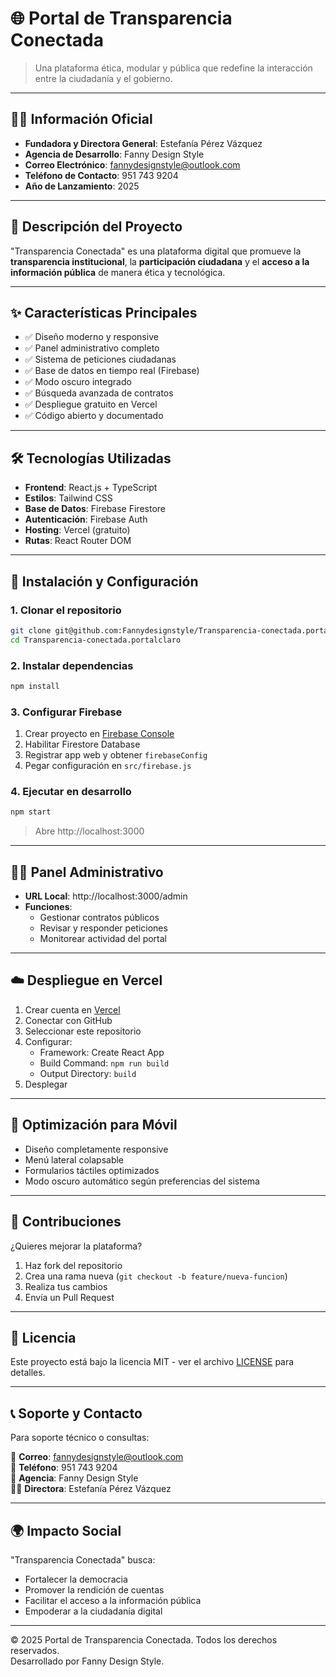# 🌐 Portal de Transparencia Conectada

> Una plataforma ética, modular y pública que redefine la interacción entre la ciudadanía y el gobierno.

---

## 👩‍💼 Información Oficial

- **Fundadora y Directora General**: Estefanía Pérez Vázquez
- **Agencia de Desarrollo**: Fanny Design Style
- **Correo Electrónico**: fannydesignstyle@outlook.com
- **Teléfono de Contacto**: 951 743 9204
- **Año de Lanzamiento**: 2025

---

## 🎯 Descripción del Proyecto

"Transparencia Conectada" es una plataforma digital que promueve la **transparencia institucional**, la **participación ciudadana** y el **acceso a la información pública** de manera ética y tecnológica.

---

## ✨ Características Principales

- ✅ Diseño moderno y responsive
- ✅ Panel administrativo completo
- ✅ Sistema de peticiones ciudadanas
- ✅ Base de datos en tiempo real (Firebase)
- ✅ Modo oscuro integrado
- ✅ Búsqueda avanzada de contratos
- ✅ Despliegue gratuito en Vercel
- ✅ Código abierto y documentado

---

## 🛠️ Tecnologías Utilizadas

- **Frontend**: React.js + TypeScript
- **Estilos**: Tailwind CSS
- **Base de Datos**: Firebase Firestore
- **Autenticación**: Firebase Auth
- **Hosting**: Vercel (gratuito)
- **Rutas**: React Router DOM

---

## 🚀 Instalación y Configuración

### 1. Clonar el repositorio

```bash
git clone git@github.com:Fannydesignstyle/Transparencia-conectada.portalclaro.git
cd Transparencia-conectada.portalclaro
```

### 2. Instalar dependencias

```bash
npm install
```

### 3. Configurar Firebase

1. Crear proyecto en [Firebase Console](https://console.firebase.google.com)
2. Habilitar Firestore Database
3. Registrar app web y obtener `firebaseConfig`
4. Pegar configuración en `src/firebase.js`

### 4. Ejecutar en desarrollo

```bash
npm start
```

> Abre http://localhost:3000

---

## 👨‍💼 Panel Administrativo

- **URL Local**: http://localhost:3000/admin
- **Funciones**:
  - Gestionar contratos públicos
  - Revisar y responder peticiones
  - Monitorear actividad del portal

---

## ☁️ Despliegue en Vercel

1. Crear cuenta en [Vercel](https://vercel.com)
2. Conectar con GitHub
3. Seleccionar este repositorio
4. Configurar:
   - Framework: Create React App
   - Build Command: `npm run build`
   - Output Directory: `build`
5. Desplegar

---

## 📱 Optimización para Móvil

- Diseño completamente responsive
- Menú lateral colapsable
- Formularios táctiles optimizados
- Modo oscuro automático según preferencias del sistema

---

## 🤝 Contribuciones

¿Quieres mejorar la plataforma?

1. Haz fork del repositorio
2. Crea una rama nueva (`git checkout -b feature/nueva-funcion`)
3. Realiza tus cambios
4. Envía un Pull Request

---

## 📄 Licencia

Este proyecto está bajo la licencia MIT - ver el archivo [LICENSE](LICENSE) para detalles.

---

## 📞 Soporte y Contacto

Para soporte técnico o consultas:

📧 **Correo**: fannydesignstyle@outlook.com  
📱 **Teléfono**: 951 743 9204  
🏢 **Agencia**: Fanny Design Style  
👩‍💼 **Directora**: Estefanía Pérez Vázquez

---

## 🌍 Impacto Social

"Transparencia Conectada" busca:
- Fortalecer la democracia
- Promover la rendición de cuentas
- Facilitar el acceso a la información pública
- Empoderar a la ciudadanía digital

---

© 2025 Portal de Transparencia Conectada. Todos los derechos reservados.  
Desarrollado por Fanny Design Style.
